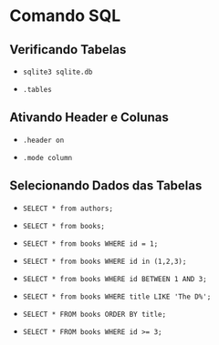 # Comando SQL

## Verificando Tabelas

- `sqlite3 sqlite.db`

- `.tables`

## Ativando Header e Colunas

- `.header on`

- `.mode column`

## Selecionando Dados das Tabelas

- `SELECT * from authors;`

- `SELECT * from books;`

- `SELECT * from books WHERE id = 1;`

- `SELECT * from books WHERE id in (1,2,3);`

- `SELECT * from books WHERE id BETWEEN 1 AND 3;`

- `SELECT * from books WHERE title LIKE 'The D%';`

- `SELECT * FROM books ORDER BY title;`

- `SELECT * FROM books WHERE id >= 3;`